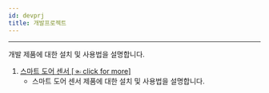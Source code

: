 ```yaml
---
id: devprj
title: 개발프로젝트
---
```


---

개발 제품에 대한 설치 및 사용법을 설명합니다.

1. [스마트 도어 센서 [☜ click for more]](./devprj/ews2)
    * 스마트 도어 센서 제품에 대한 설치 및 사용법을 설명합니다.
